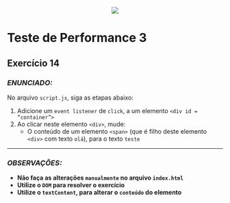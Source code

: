 <p align="center">
    <img src="https://www.infnet.edu.br/infnet/wp-content/themes/infnet.homepage//assets/img/LogoInfnetRodape.png"/>
</p>

# Teste de Performance 3

## Exercício 14

### _ENUNCIADO:_

No arquivo `script.js`, siga as etapas abaixo:

1. Adicione um `event listener` de `click`, a um elemento `<div id = “container”>`
2. Ao clicar neste elemento `<div>`, mude:
    - O conteúdo de um elemento `<span>` (que é filho deste elemento `<div>` com texto `olá`), para o texto `teste`

---

### _OBSERVAÇÕES:_

- **Não faça as alterações `manualmente` no arquivo `index.html`**
- **Utilize o `DOM` para resolver o exercício**
- **Utilize o `textContent`, para alterar o `conteúdo` do elemento**